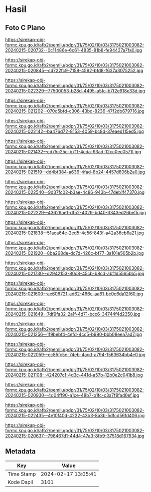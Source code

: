 # Hasil

## Foto C Plano

https://sirekap-obj-formc.kpu.go.id/afb2/pemilu/pdpr/31/75/02/10/03/3175021003082-20240215-020732--0c11486e-6c61-4835-81b8-fe94437a7fa0.jpg

https://sirekap-obj-formc.kpu.go.id/afb2/pemilu/pdpr/31/75/02/10/03/3175021003082-20240215-020845--cd722fc9-7158-4592-bfd8-f637a3075252.jpg

https://sirekap-obj-formc.kpu.go.id/afb2/pemilu/pdpr/31/75/02/10/03/3175021003082-20240215-022329--77500053-b28d-4495-a5fc-b7f2e918e33d.jpg

https://sirekap-obj-formc.kpu.go.id/afb2/pemilu/pdpr/31/75/02/10/03/3175021003082-20240215-021202--070d5bfd-c306-43bd-8236-47f2db679716.jpg

https://sirekap-obj-formc.kpu.go.id/afb2/pemilu/pdpr/31/75/02/10/03/3175021003082-20240215-022142--ba476d72-8153-4059-bc8d-37eaed115ed5.jpg

https://sirekap-obj-formc.kpu.go.id/afb2/pemilu/pdpr/31/75/02/10/03/3175021003082-20240215-021432--cd75c25c-b711-4cda-93ad-12cc0ec0571f.jpg

https://sirekap-obj-formc.kpu.go.id/afb2/pemilu/pdpr/31/75/02/10/03/3175021003082-20240215-021519--dd4bf384-a636-4fad-8b24-4457d606b2a0.jpg

https://sirekap-obj-formc.kpu.go.id/afb2/pemilu/pdpr/31/75/02/10/03/3175021003082-20240215-022540--9d37fc02-b3ae-4c86-943b-47deb1f47370.jpg

https://sirekap-obj-formc.kpu.go.id/afb2/pemilu/pdpr/31/75/02/10/03/3175021003082-20240215-022229--43629ae1-df52-4029-bd40-3343ed26bef5.jpg

https://sirekap-obj-formc.kpu.go.id/afb2/pemilu/pdpr/31/75/02/10/03/3175021003082-20240215-021838--51aca64e-2ed5-4c56-843f-a42a36cb6a21.jpg

https://sirekap-obj-formc.kpu.go.id/afb2/pemilu/pdpr/31/75/02/10/03/3175021003082-20240215-021920--8ba268de-dc7d-426c-bf77-3a101e505b2b.jpg

https://sirekap-obj-formc.kpu.go.id/afb2/pemilu/pdpr/31/75/02/10/03/3175021003082-20240215-021730--d2942153-80c8-45cb-b8cd-abf1d5565bb5.jpg

https://sirekap-obj-formc.kpu.go.id/afb2/pemilu/pdpr/31/75/02/10/03/3175021003082-20240215-021600--ae606721-ad62-466c-aa61-bc0e6da12f60.jpg

https://sirekap-obj-formc.kpu.go.id/afb2/pemilu/pdpr/31/75/02/10/03/3175021003082-20240215-021649--7df9fa32-2a1f-4d71-bcc6-34744f4d2350.jpg

https://sirekap-obj-formc.kpu.go.id/afb2/pemilu/pdpr/31/75/02/10/03/3175021003082-20240215-021256--1f9bebf4-4efd-4cc5-b990-bbb08eea7ad7.jpg

https://sirekap-obj-formc.kpu.go.id/afb2/pemilu/pdpr/31/75/02/10/03/3175021003082-20240215-022059--ec85fc5e-74eb-4acd-a794-1563634bb4e0.jpg

https://sirekap-obj-formc.kpu.go.id/afb2/pemilu/pdpr/31/75/02/10/03/3175021003082-20240215-021108--424207c1-4d3c-441d-a57b-12b0e2c041b8.jpg

https://sirekap-obj-formc.kpu.go.id/afb2/pemilu/pdpr/31/75/02/10/03/3175021003082-20240215-020930--4d04ff90-a1ce-48b7-b1fc-c3a7f8fad0ef.jpg

https://sirekap-obj-formc.kpu.go.id/afb2/pemilu/pdpr/31/75/02/10/03/3175021003082-20240215-022435--4e10f40d-4222-43b3-8a3b-5dfcd56fd406.jpg

https://sirekap-obj-formc.kpu.go.id/afb2/pemilu/pdpr/31/75/02/10/03/3175021003082-20240215-020637--798467d1-44d4-47a3-8fb9-37518d167934.jpg


## Metadata

| Key        | Value               |
| ---------- | ------------------- |
| Time Stamp | 2024-02-17 13:05:41 |
| Kode Dapil | 3101                |



